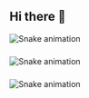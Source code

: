 ## Hi there 👋

<!--
**thomasmonreal/thomasmonreal** is a ✨ _special_ ✨ repository because its `README.md` (this file) appears on your GitHub profile.

Here are some ideas to get you started:

- 🔭 I’m currently working on ...
- 🌱 I’m currently learning ...
- 👯 I’m looking to collaborate on ...
- 🤔 I’m looking for help with ...
- 💬 Ask me about ...
- 📫 How to reach me: ...
- 😄 Pronouns: ...
- ⚡ Fun fact: ...
-->
<img src="https://raw.githubusercontent.com/thomasmonreal/thomasmonreal/output/snake.svg" alt="Snake animation" />

###

<img src="https://raw.githubusercontent.com/thomasmonreal/thomasmonreal/output/snake.svg" alt="Snake animation" />

###

<img src="https://raw.githubusercontent.com/thomasmonreal/thomasmonreal/output/snake.svg" alt="Snake animation" />

###
